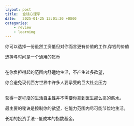 ```yaml
---
layout: post
title:  金钱心理学
date:   2025-01-25 13:01:30 +0800
categories: 
    - review
    - learning
---
```


你可以选择一份虽然工资低但对你而言更有价值的工作,存钱的价值

选择与时间是一个通用的货币
<br>
<br>

在你负担得起的范围内舒适地生活，不产生过多欲望，

你会避免现代西方世界中许多人要承受的巨大社会压力

<br>
获得一定程度的生活自主性并不需要你拿到医生那么高的薪水。

最主要的秘诀是控制你的欲望，在能力范围内尽可能节俭地生活。

长期的投资手法--低成本的指数基金。